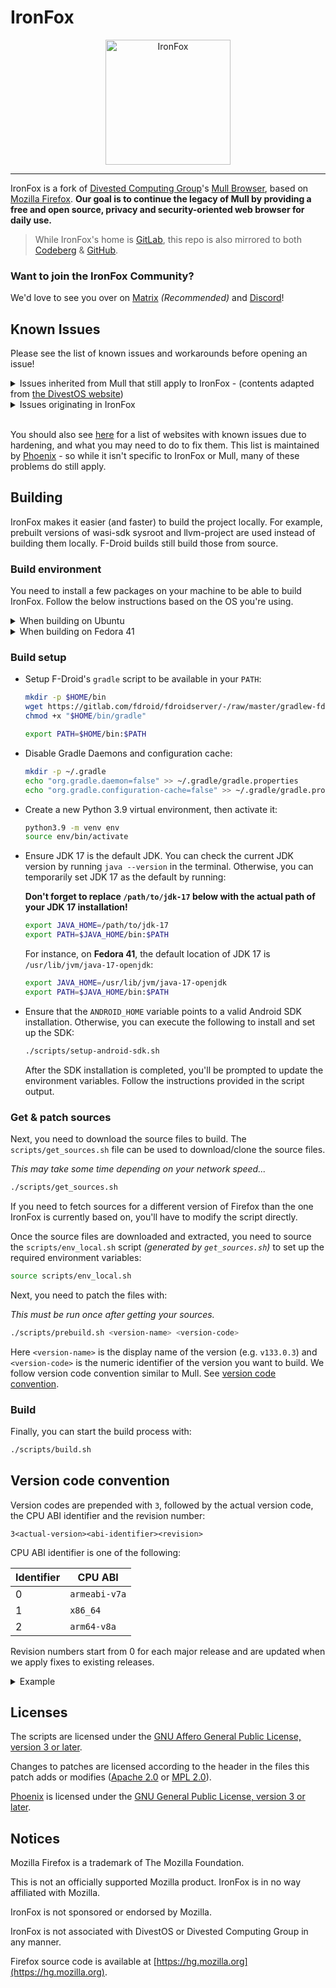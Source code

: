 # IronFox
<p align="center">
    <img src="assets/ironfox.png"
        alt="IronFox"
        height="200">
</p>

------------

IronFox is a fork of [Divested Computing Group](https://divested.dev/)'s [Mull Browser](https://divestos.org/pages/our_apps#mull), based on [Mozilla Firefox](https://www.mozilla.org/firefox/). **Our goal is to continue the legacy of Mull by providing a free and open source, privacy and security-oriented web browser for daily use.**

> While IronFox's home is [GitLab](https://gitlab.com/ironfox-oss/IronFox), this repo is also mirrored to both [Codeberg](https://codeberg.org/ironfox-oss/IronFox) & [GitHub](https://github.com/ironfox-oss/IronFox).

### Want to join the IronFox Community?

We'd love to see you over on [Matrix](https://matrix.to/#/#ironfox:unredacted.org) *(Recommended)* and [Discord](https://discord.gg/zbdzfRVyVh)!

Known Issues
------------
Please see the list of known issues and workarounds before opening an issue!

<details>
<summary>Issues inherited from Mull that still apply to IronFox - (contents adapted from <a href="https://divestos.org/index.php?page=broken#mull)">the DivestOS website</a>) </summary>

*   uBlock Origin is the only recommended and supported content blocker.
*   Some fonts, particularly ones used for displaying Korean text, [may not display correctly](https://bugzilla.mozilla.org/show_bug.cgi?id=1881993) due the font restrictions by resist fingerprinting. Please do not disable RFP. This should be hopefully fixed in future versions such as v126.
*   Dark Reader is known to be incompatible with IronFox's changes and will cause significant breakage/slowdowns.
*   Dark mode for websites is disabled due to resist fingerprinting. Please do not disable RFP.
*   Refresh rate is capped to 60hz due to resist fingerprinting. Please do not disable RFP.
*   Multitouch gestures will not work due to resist fingerprinting. Please do not disable RFP.
*   If audio/video content fails to play in private tabs navigate to `about:config` and change `browser.privatebrowsing.forceMediaMemoryCache` to false, this is however a privacy risk.
*   IronFox disables the JavaScript JIT to increase security at the cost of slowing down webapps, complex websites, and the PDF viewer. Navigate to `about:config` and change `javascript.options.ion` and `javascript.options.baselinejit` to `true` to restore their performance, though this is not recommended.
*   IronFox has strict certificate revocation checks. The CA revocation servers are occasionally down/blocked/inaccessible, so you may see a "Secure Connection Failed" error from time to time. Navigate to `about:config` and change `security.OCSP.require` to `false`, this is however a security and privacy risk.
*   IronFox requires safe renegotiation for connections. Certain websites do not support this and will result in a "Secure Connection Failed" error. **Please report these errors to the impacted websites.** You can navigate to `about:config` and set `security.ssl.require_safe_negotiation` to `false` to disable the requirement for safe renegotiations, this is however a security and privacy risk.
*   IronFox has strict certificate pinning. If you are using a proxy or VPN that does HTTPS manipulation, you may encounter a "Secure Connection Failed" error. Navigate to `about:config` and change `security.cert_pinning.enforcement_level` from `2` to `1` to disable strict certificate pinning; this is however a security and privacy risk.
*   IronFox does not trust user-added CA certificates, you can optionally enable them at your own extreme risk: Settings > About IronFox > Tap IronFox logo until debug settings are enabled > back a menu > Secret Settings > Use third party CA certificates > Enabled, this is however a security and privacy risk.
*   IronFox has stripped referrers. This often breaks loading of images on websites with hotlink protection. Navigate to `about:config` and change `network.http.referer.XOriginPolicy` from `2` to `1` *(or `0` if you're still having issues)*, this is however a privacy risk.
*   IronFox has visited link highlighting disabled by default. Navigate to `about:config` and change `layout.css.visited_links_enabled` to `true` if needed, this is however a privacy risk.
*   IronFox has WebAssembly disabled by default. This is often used for web apps. Navigate to `about:config` and change `javascript.options.wasm` to `true` if needed, this is however a security risk.
*   IronFox has WebGL disabled by default. This is often used for games and maps. Navigate to `about:config` and change `webgl.disabled` to `false` if needed, this is however a privacy risk.
*   IronFox forcibly excludes private IP addresses from being leaked over WebRTC. This may cause issues with audio/video calls. Navigate to `about:config` and change `media.peerconnection.ice.no_host` to `false` if needed, this is however a privacy risk. If you still have issues, you should also set `media.peerconnection.ice.default_address_only` to `false`.
*   If you want to access Onions using IronFox and Orbot: navigate to `about:config` and change `network.dns.blockDotOnion` to `false`. Tor Browser for Android however should be preferred.
*   If you have issues playing some videos: navigate to `about:config` and change `media.android-media-codec.preferred` from `true` to `false`. This may reduce battery life.
*   When adding a custom search engine that contains a \`:\` you must replace it with \`%3A\` to workaround an upstream substitution bug.
*   Upstream issues: [background timers](https://github.com/mozilla-mobile/fenix/issues/26220), [bookmark import/export](https://bugzilla.mozilla.org/show_bug.cgi?id=1806482), [disable images](https://bugzilla.mozilla.org/show_bug.cgi?id=1807116), [download location](https://bugzilla.mozilla.org/show_bug.cgi?id=1812815), [duplicate tab](https://bugzilla.mozilla.org/show_bug.cgi?id=1812931), [FIDO](https://gitlab.com/relan/fennecbuild/-/issues/34), [Fission](https://bugzilla.mozilla.org/show_bug.cgi?id=1610822), [isolatedProcess](https://bugzilla.mozilla.org/show_bug.cgi?id=1565196), [language issues](https://bugzilla.mozilla.org/show_bug.cgi?id=1765375), [open .html file](https://bugzilla.mozilla.org/show_bug.cgi?id=1809954), [RFP canvas exception](https://bugzilla.mozilla.org/show_bug.cgi?id=1801733), [Sync broken by RFP](https://bugzilla.mozilla.org/show_bug.cgi?id=1810741), [touch gestures](https://bugzilla.mozilla.org/show_bug.cgi?id=1800567)

</details>

<details>
<summary>Issues originating in IronFox</summary>

_None yet._

</details>

<br>

You should also see [here](https://phoenix.celenity.dev/compat) for a list of websites with known issues due to hardening, and what you may need to do to fix them. This list is maintained by [Phoenix](https://phoenix.celenity.dev/) - so while it isn't specific to IronFox or Mull, many of these problems do still apply.

Building
--------

IronFox makes it easier (and faster) to build the project locally.
For example, prebuilt versions of wasi-sdk sysroot and llvm-project are used instead
of building them locally. F-Droid builds still build those from source.

### Build environment

You need to install a few packages on your machine to be able to build IronFox.
Follow the below instructions based on the OS you're using.

<details>
<summary>When building on Ubuntu</summary>

```sh
sudo apt update
sudo apt install -y make \
        cmake \
        clang-18 \
        gyp \
        ninja-build \
        patch \
        perl \
        wget \
        tar \
        unzip \
        xz-utils \
        zlib1g-dev
```

Apart from the above packages, you need to install Python 3.9. You can use [PPA from the `deadsnakes` team](https://launchpad.net/%7Edeadsnakes/+archive/ubuntu/ppa).

You also need to install JDK 8 AND JDK 17. JDK 17 should be set as the
default JDK.

</details>

<details>
<summary>When building on Fedora 41</summary>

```sh
sudo dnf install -y \
    cmake \
    clang \
    gyp \
    java-1.8.0-openjdk-devel \
    java-17-openjdk-devel \
    m4 \
    make \
    ninja-build \
    patch \
    perl \
    python3.9 \
    shasum \
    xz \
    zlib-devel \
    wget \
    git
```

The above command installs all packages (including `python3.9`) that are required
to build IronFox.

</details>

### Build setup

- Setup F-Droid's `gradle` script to be available in your `PATH`:

    ```sh
    mkdir -p $HOME/bin
    wget https://gitlab.com/fdroid/fdroidserver/-/raw/master/gradlew-fdroid -O "$HOME/bin/gradle"
    chmod +x "$HOME/bin/gradle"

    export PATH=$HOME/bin:$PATH
    ```

- Disable Gradle Daemons and configuration cache:

    ```sh
    mkdir -p ~/.gradle
    echo "org.gradle.daemon=false" >> ~/.gradle/gradle.properties
    echo "org.gradle.configuration-cache=false" >> ~/.gradle/gradle.properties
    ```

- Create a new Python 3.9 virtual environment, then activate it:

    ```sh
    python3.9 -m venv env
    source env/bin/activate
    ```

- Ensure JDK 17 is the default JDK. You can check the current JDK version by running `java --version` in the terminal. Otherwise, you can temporarily set JDK 17 as the default by running:

    **Don't forget to replace `/path/to/jdk-17` below with the actual path of your JDK 17 installation!**

    ```sh
    export JAVA_HOME=/path/to/jdk-17
    export PATH=$JAVA_HOME/bin:$PATH
    ```

    For instance, on **Fedora 41**, the default location of JDK 17 is `/usr/lib/jvm/java-17-openjdk`:

    ```sh
    export JAVA_HOME=/usr/lib/jvm/java-17-openjdk
    export PATH=$JAVA_HOME/bin:$PATH
    ```

- Ensure that the `ANDROID_HOME` variable points to a valid Android SDK installation. Otherwise, you can execute the following to install and set up the SDK:

    ```sh
    ./scripts/setup-android-sdk.sh
    ```

    After the SDK installation is completed, you'll be prompted to update the environment variables. Follow the instructions provided in the
    script output.

### Get & patch sources

Next, you need to download the source files to build. The `scripts/get_sources.sh` file can be used to download/clone the source files.

*This may take some time depending on your network speed...*

```sh
./scripts/get_sources.sh
```

If you need to fetch sources for a different version of Firefox than the one IronFox is currently based on, you'll have to modify the script directly.

Once the source files are downloaded and extracted, you need to source the
`scripts/env_local.sh` script *(generated by `get_sources.sh`)* to set up the required environment variables:

```sh
source scripts/env_local.sh
```

Next, you need to patch the files with:

*This must be run once after getting your sources.*

```sh
./scripts/prebuild.sh <version-name> <version-code>
```

Here `<version-name>` is the display name of the version (e.g. `v133.0.3`) and
`<version-code>` is the numeric identifier of the version you want to build. We follow version code convention similar to Mull. See [version code convention](#version-code-convention).

### Build

Finally, you can start the build process with:

```sh
./scripts/build.sh
```

Version code convention
-----------------------

Version codes are prepended with `3`, followed by the actual version code, the CPU ABI
identifier and the revision number:

```
3<actual-version><abi-identifier><revision>
```

CPU ABI identifier is one of the following:

| Identifier | CPU ABI       |
| ---------- | ------------- |
| 0          | `armeabi-v7a` |
| 1          | `x86_64`      |
| 2          | `arm64-v8a`   |

Revision numbers start from 0 for each major release and are updated when we apply fixes to existing releases.

<details>
<summary>Example</summary>

```
Version code : 31330320

3       - version code prefix
13303   - version code for v133.0.3
2       - arm64-v8a
0       - initial build
```

</details>

Licenses
--------

The scripts are licensed under the [GNU Affero General Public License, version 3 or later](COPYING).

Changes to patches are licensed according to the header in the files this patch adds or modifies ([Apache 2.0](https://www.apache.org/licenses/LICENSE-2.0) or [MPL 2.0](https://www.mozilla.org/MPL/)).

[Phoenix](https://phoenix.celenity.dev/) is licensed under the [GNU General Public License, version 3 or later](https://phoenix.celenity.dev/LICENSE).

Notices
-------

Mozilla Firefox is a trademark of The Mozilla Foundation.

This is not an officially supported Mozilla product. IronFox is in no way affiliated with Mozilla.

IronFox is not sponsored or endorsed by Mozilla.

IronFox is not associated with DivestOS or Divested Computing Group in any manner.

Firefox source code is available at [https://hg.mozilla.org](https://hg.mozilla.org).
